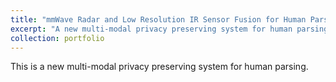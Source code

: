 ```yaml
---
title: "mmWave Radar and Low Resolution IR Sensor Fusion for Human Parsing"
excerpt: "A new multi-modal privacy preserving system for human parsing<br/><img src='/images/miraseg.png'>"
collection: portfolio
---
```


This is a new multi-modal privacy preserving system for human parsing.

